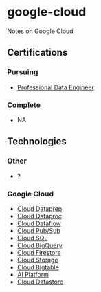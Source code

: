 # google-cloud

Notes on Google Cloud

## Certifications
### Pursuing

- [Professional Data Engineer](https://cloud.google.com/certification/data-engineer)

### Complete

- NA

## Technologies
### Other

- ?

### Google Cloud

- [Cloud Dataprep](https://cloud.google.com/dataprep)
- [Cloud Dataproc](https://cloud.google.com/dataproc)
- [Cloud Dataflow](https://cloud.google.com/dataflow)
- [Cloud Pub/Sub](https://cloud.google.com/pubsub)
- [Cloud SQL](https://cloud.google.com/sql)
- [Cloud BigQuery](https://cloud.google.com/bigquery)
- [Cloud Firestore](https://cloud.google.com/firestore)
- [Cloud Storage](https://cloud.google.com/storage)
- [Cloud Bigtable](https://cloud.google.com/bigtable)
- [AI Platform](https://cloud.google.com/ai-platform)
- [Cloud Datastore](https://cloud.google.com/datastore)
